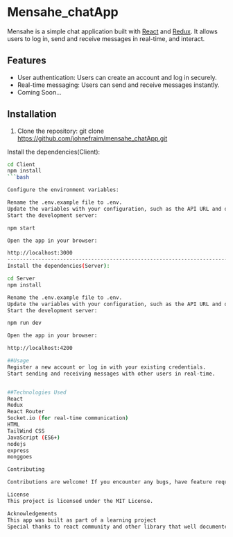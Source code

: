 # Mensahe_chatApp

Mensahe is a simple chat application built with [React](https://reactjs.org/) and [Redux](https://redux.js.org/). It allows users to log in, send and receive messages in real-time, and interact.


## Features

- User authentication: Users can create an account and log in securely.
- Real-time messaging: Users can send and receive messages instantly.
- Coming Soon...

## Installation

1. Clone the repository:
git clone https://github.com/johnefraim/mensahe_chatApp.git

Install the dependencies(Client):
```bash
cd Client
npm install
```bash

Configure the environment variables:

Rename the .env.example file to .env.
Update the variables with your configuration, such as the API URL and other settings.
Start the development server:

npm start

Open the app in your browser:

http://localhost:3000
------------------------------------------------------------------------------------------
Install the dependencies(Server):

cd Server
npm install

Rename the .env.example file to .env.
Update the variables with your configuration, such as the API URL and other settings.
Start the development server:

npm run dev

Open the app in your browser:

http://localhost:4200

##Usage
Register a new account or log in with your existing credentials.
Start sending and receiving messages with other users in real-time.


##Technologies Used
React
Redux
React Router
Socket.io (for real-time communication)
HTML
TailWind CSS
JavaScript (ES6+)
nodejs
express
monggoes

Contributing

Contributions are welcome! If you encounter any bugs, have feature requests, or want to make improvements, please open an issue or submit a pull request. Make sure to follow the existing code style and conventions.

License
This project is licensed under the MIT License.

Acknowledgements
This app was built as part of a learning project
Special thanks to react community and other library that well documented.
